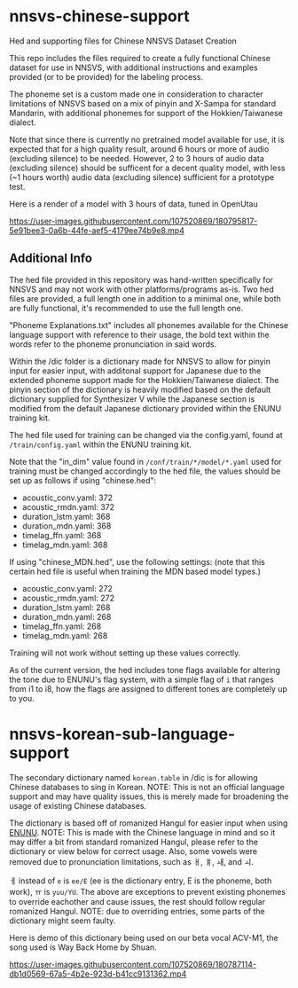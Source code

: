 # nnsvs-chinese-support
Hed and supporting files for Chinese NNSVS Dataset Creation

This repo includes the files required to create a fully functional Chinese dataset for use in NNSVS, with additional instructions and examples provided (or to be provided) for the labeling process.

The phoneme set is a custom made one in consideration to character limitations of NNSVS based on a mix of pinyin and X-Sampa for standard Mandarin, with additional phonemes for support of the Hokkien/Taiwanese dialect.

Note that since there is currently no pretrained model available for use, it is expected that for a high quality result, around 6 hours or more of audio (excluding silence) to be needed. However, 2 to 3 hours of audio data (excluding silence) should be sufficent for a decent quality model, with less (~1 hours worth) audio data (excluding silence) sufficient for a prototype test.

Here is a render of a model with 3 hours of data, tuned in OpenUtau

https://user-images.githubusercontent.com/107520869/180795817-5e91bee3-0a6b-44fe-aef5-4179ee74b9e8.mp4

## Additional Info
The hed file provided in this repository was hand-written specifically for NNSVS and may not work with other platforms/programs as-is. Two hed files are provided, a full length one in addition to a minimal one, while both are fully functional, it's recommended to use the full length one.

"Phoneme Explanations.txt" includes all phonemes available for the Chinese language support with reference to their usage, the bold text within the words refer to the phoneme pronunciation in said words.

Within the /dic folder is a dictionary made for NNSVS to allow for pinyin input for easier input, with additonal support for Japanese due to the extended phoneme support made for the Hokkien/Taiwanese dialect. The pinyin section of the dictionary is heavily modified based on the default dictionary supplied for Synthesizer V while the Japanese section is modified from the default Japanese dictionary provided within the ENUNU training kit.

The hed file used for training can be changed via the config.yaml, found at `/train/config.yaml` within the ENUNU training kit.

Note that the "in_dim" value found in `/conf/train/*/model/*.yaml` used for training must be changed accordingly to the hed file, the values should be set up as follows if using "chinese.hed":
* acoustic_conv.yaml: 372
* acoustic_rmdn.yaml: 372
* duration_lstm.yaml: 368
* duration_mdn.yaml: 368
* timelag_ffn.yaml: 368
* timelag_mdn.yaml: 368

If using "chinese_MDN.hed", use the following settings: (note that this certain hed file is useful when training the MDN based model types.)
* acoustic_conv.yaml: 272
* acoustic_rmdn.yaml: 272
* duration_lstm.yaml: 268
* duration_mdn.yaml: 268
* timelag_ffn.yaml: 268
* timelag_mdn.yaml: 268

Training will not work without setting up these values correctly.

As of the current version, the hed includes tone flags available for altering the tone due to ENUNU's flag system, with a simple flag of `i` that ranges from i1 to i8, how the flags are assigned to different tones are completely up to you.

# nnsvs-korean-sub-language-support
The secondary dictionary named `korean.table` in /dic is for allowing Chinese databases to sing in Korean.
NOTE: This is not an official language support and may have quality issues, this is merely made for broadening the usage of existing Chinese databases.

The dictionary is based off of romanized Hangul for easier input when using [ENUNU](https://github.com/oatsu-gh/ENUNU).
NOTE: This is made with the Chinese language in mind and so it may differ a bit from standard romanized Hangul, please refer to the dictionary or view below for correct usage. Also, some vowels were removed due to pronunciation limitations, such as ㅐ, ㅒ, ㅙ, and ㅚ.

ㅔ instead of `e` is `ee/E` (ee is the dictionary entry, E is the phoneme, both work), ㅠ is `yuu/YU`. The above are exceptions to prevent existing phonemes to override eachother and cause issues, the rest should follow regular romanized Hangul.
NOTE: due to overriding entries, some parts of the dictionary might seem faulty.

Here is demo of this dictionary being used on our beta vocal ACV-M1, the song used is Way Back Home by Shuan. 

https://user-images.githubusercontent.com/107520869/180787114-db1d0569-67a5-4b2e-923d-b41cc9131362.mp4
